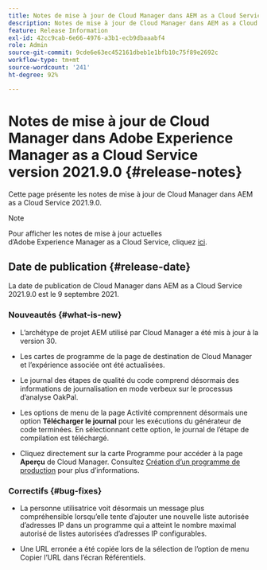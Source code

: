 ```yaml
---
title: Notes de mise à jour de Cloud Manager dans AEM as a Cloud Service version 2021.9.0
description: Notes de mise à jour de Cloud Manager dans AEM as a Cloud Service version 2021.9.0
feature: Release Information
exl-id: 42cc9cab-6e66-4976-a3b1-ecb9dbaaabf4
role: Admin
source-git-commit: 9cde6e63ec452161dbeb1e1bfb10c75f89e2692c
workflow-type: tm+mt
source-wordcount: '241'
ht-degree: 92%

---
```


# Notes de mise à jour de Cloud Manager dans Adobe Experience Manager as a Cloud Service version 2021.9.0 {#release-notes}

Cette page présente les notes de mise à jour de Cloud Manager dans AEM as a Cloud Service 2021.9.0.

>[!NOTE]
>Pour afficher les notes de mise à jour actuelles d’Adobe Experience Manager as a Cloud Service, cliquez [ici](https://experienceleague.adobe.com/docs/experience-manager-cloud-service/content/release-notes/release-notes/release-notes-current.html?lang=fr).

## Date de publication {#release-date}

La date de publication de Cloud Manager dans AEM as a Cloud Service 2021.9.0 est le 9 septembre 2021.

### Nouveautés {#what-is-new}

* L’archétype de projet AEM utilisé par Cloud Manager a été mis à jour à la version 30.

* Les cartes de programme de la page de destination de Cloud Manager et l’expérience associée ont été actualisées.

* Le journal des étapes de qualité du code comprend désormais des informations de journalisation en mode verbeux sur le processus d’analyse OakPal.

* Les options de menu de la page Activité comprennent désormais une option **Télécharger le journal** pour les exécutions du générateur de code terminées. En sélectionnant cette option, le journal de l’étape de compilation est téléchargé.

* Cliquez directement sur la carte Programme pour accéder à la page **Aperçu** de Cloud Manager. Consultez [Création d’un programme de production](https://experienceleague.adobe.com/docs/experience-manager-cloud-service/content/implementing/using-cloud-manager/programs/creating-production-programs.html) pour plus d’informations.

### Correctifs {#bug-fixes}

* La personne utilisatrice voit désormais un message plus compréhensible lorsqu’elle tente d’ajouter une nouvelle liste autorisée d’adresses IP dans un programme qui a atteint le nombre maximal autorisé de listes autorisées d’adresses IP configurables.

* Une URL erronée a été copiée lors de la sélection de l’option de menu Copier l’URL dans l’écran Référentiels.

